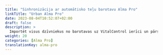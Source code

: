 ```yaml
---
title: "Sinhronizācija ar automātisko teļu barotavu Alma Pro"
linkTitle: "Urban Alma Pro"
date: 2023-08-04T10:52:07+02:00
draft: false
description: >
  Importēt visus dzīvniekus no barotavas uz VitalControl ierīci un pārsūtīt reģistrētās temperatūras, svarus un dzīvnieku vērtējumus uz barotavu.
weight: 20
categories: [Alma Pro]
translationKey: alma-pro
---
```

